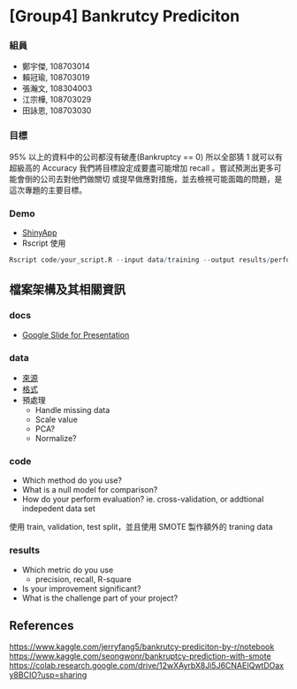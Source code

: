 # [Group4] Bankrutcy Prediciton

### 組員
* 鄭宇傑, 108703014
* 賴冠瑜, 108703019
* 張瀚文, 108304003
* 江宗樺, 108703029
* 田詠恩, 108703030
### 目標
95% 以上的資料中的公司都沒有破產(Bankruptcy == 0)
所以全部猜 1 就可以有超級高的 Accuracy
我們將目標設定成要盡可能增加 recall 。嘗試預測出更多可能會倒的公司去對他們做關切 或提早做應對措施，並去檢視可能面臨的問題，是這次專題的主要目標。
### Demo 
* [ShinyApp](https://yjack0000.shinyapps.io/shinyui/?_ga=2.142920117.1862022445.1641973117-1531152518.1641397296)
* Rscript 使用
```R
Rscript code/your_script.R --input data/training --output results/performance.tsv
```

## 檔案架構及其相關資訊

### docs
* [Google Slide for Presentation](https://docs.google.com/presentation/d/1TWPNksUenzi-DsquO6Yv7WBCVPvZE-HgyjMmvAcAH3U/edit#slide=id.g10d591fe8d9_0_169)

### data

* [來源](https://www.kaggle.com/fedesoriano/company-bankruptcy-prediction)
* [格式](https://github.com/1101-datascience/finalproject_group4/tree/main/data)
* 預處理
  * Handle missing data
  * Scale value
  * PCA?
  * Normalize?

### code

* Which method do you use?
* What is a null model for comparison?
* How do your perform evaluation? ie. cross-validation, or addtional indepedent data set

使用 train, validation, test split，並且使用 SMOTE 製作額外的 traning data

### results

* Which metric do you use 
  * precision, recall, R-square
* Is your improvement significant?
* What is the challenge part of your project?

## References
https://www.kaggle.com/jerryfang5/bankrutcy-prediciton-by-r/notebook
https://www.kaggle.com/seongwonr/bankruptcy-prediction-with-smote
https://colab.research.google.com/drive/12wXAyrbX8Ji5J6CNAEIQwtDOaxy8BCIO?usp=sharing
